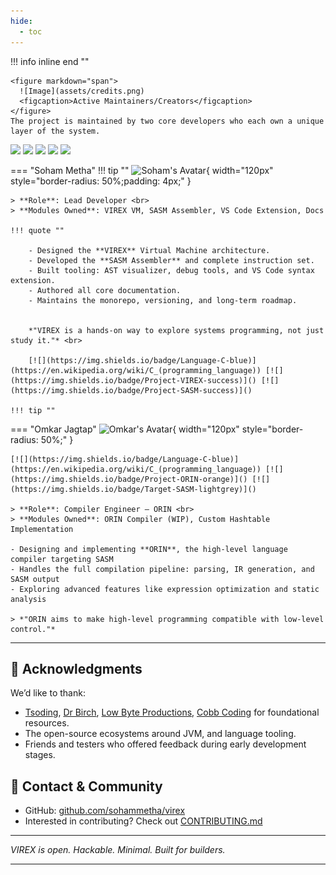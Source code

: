 ```yaml
---
hide:
  - toc
---
```


!!! info inline end ""

    <figure markdown="span">
      ![Image](assets/credits.png)
      <figcaption>Active Maintainers/Creators</figcaption>
    </figure>
    The project is maintained by two core developers who each own a unique layer of the system.


[![](https://img.shields.io/badge/Virtual%20Machine-VIREX-blue)]()  [![](https://img.shields.io/badge/Assembly%20Language-SASM-critical)]()  [![](https://img.shields.io/badge/Compiler-ORIN-orange)]()  [![](https://img.shields.io/badge/Editor%20Support-VS%20Code-007ACC?logo=visual-studio-code&logoColor=white)]()  [![](https://img.shields.io/badge/License-GPL3-green)]() 


=== "Soham Metha"
    !!! tip ""
    ![Soham's Avatar](https://www.github.com/Soham-Metha.png){ width="120px" style="border-radius: 50%;padding: 4px;" } 

    > **Role**: Lead Developer <br>
    > **Modules Owned**: VIREX VM, SASM Assembler, VS Code Extension, Docs

    !!! quote ""

        - Designed the **VIREX** Virtual Machine architecture.
        - Developed the **SASM Assembler** and complete instruction set.
        - Built tooling: AST visualizer, debug tools, and VS Code syntax extension.
        - Authored all core documentation.
        - Maintains the monorepo, versioning, and long-term roadmap.

        
        *"VIREX is a hands-on way to explore systems programming, not just study it."* <br>

        [![](https://img.shields.io/badge/Language-C-blue)](https://en.wikipedia.org/wiki/C_(programming_language)) [![](https://img.shields.io/badge/Project-VIREX-success)]() [![](https://img.shields.io/badge/Project-SASM-success)]()

    !!! tip ""
    

=== "Omkar Jagtap"
    ![Omkar's Avatar](https://www.gravatar.com/avatar/00000000000000000000000000000000?d=mp&f=y){ width="120px" style="border-radius: 50%;" }
    
    [![](https://img.shields.io/badge/Language-C-blue)](https://en.wikipedia.org/wiki/C_(programming_language)) [![](https://img.shields.io/badge/Project-ORIN-orange)]() [![](https://img.shields.io/badge/Target-SASM-lightgrey)]()  

    > **Role**: Compiler Engineer – ORIN <br>
    > **Modules Owned**: ORIN Compiler (WIP), Custom Hashtable Implementation

    - Designing and implementing **ORIN**, the high-level language compiler targeting SASM  
    - Handles the full compilation pipeline: parsing, IR generation, and SASM output  
    - Exploring advanced features like expression optimization and static analysis

    > *"ORIN aims to make high-level programming compatible with low-level control."*

---

## 🙏 Acknowledgments

We’d like to thank:
- [Tsoding](https://www.youtube.com/playlist?list=PLpM-Dvs8t0VY73ytTCQqgvgCWttV3m8LM), [Dr Birch](https://www.youtube.com/@dr-Jonas-Birch), [Low Byte Productions](https://www.youtube.com/playlist?list=PLP29wDx6QmW5DdwpdwHCRJsEubS5NrQ9b), [Cobb Coding](https://www.youtube.com/playlist?list=PLRnI_2_ZWhtCxHQ_3zDfW0-RgiWo8ftyj) for foundational resources.
- The open-source ecosystems around JVM, and language tooling.  
- Friends and testers who offered feedback during early development stages.


## 🤝 Contact & Community

- GitHub: [github.com/sohammetha/virex](https://github.com/Soham-Metha/virex)
- Interested in contributing? Check out [CONTRIBUTING.md](../CONTRIBUTING.md)

---

_VIREX is open. Hackable. Minimal. Built for builders._

---
